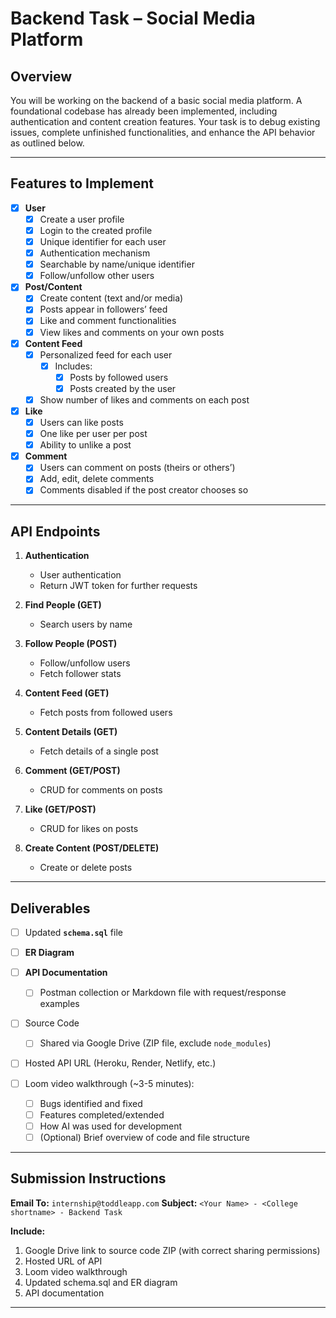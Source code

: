 # Backend Task – Social Media Platform

## Overview

You will be working on the backend of a basic social media platform.
A foundational codebase has already been implemented, including authentication and content creation features.
Your task is to debug existing issues, complete unfinished functionalities, and enhance the API behavior as outlined below.

---

## Features to Implement

- [x] **User**
  - [x] Create a user profile
  - [x] Login to the created profile
  - [x] Unique identifier for each user
  - [x] Authentication mechanism
  - [x] Searchable by name/unique identifier
  - [x] Follow/unfollow other users
- [x] **Post/Content**
  - [x] Create content (text and/or media)
  - [x] Posts appear in followers’ feed
  - [x] Like and comment functionalities
  - [x] View likes and comments on your own posts
- [x] **Content Feed**
  - [x] Personalized feed for each user
    - [x] Includes:
      - [x] Posts by followed users
      - [x] Posts created by the user
  - [x] Show number of likes and comments on each post
- [x] **Like**
  - [x] Users can like posts
  - [x] One like per user per post
  - [x] Ability to unlike a post
- [x] **Comment**
  - [x] Users can comment on posts (theirs or others’)
  - [x] Add, edit, delete comments
  - [x] Comments disabled if the post creator chooses so

---

## API Endpoints

1. **Authentication**

   * User authentication
   * Return JWT token for further requests

2. **Find People (GET)**

   * Search users by name

3. **Follow People (POST)**

   * Follow/unfollow users
   * Fetch follower stats

4. **Content Feed (GET)**

   * Fetch posts from followed users

5. **Content Details (GET)**

   * Fetch details of a single post

6. **Comment (GET/POST)**

   * CRUD for comments on posts

7. **Like (GET/POST)**

   * CRUD for likes on posts

8. **Create Content (POST/DELETE)**

   * Create or delete posts

---

## Deliverables

- [ ] Updated **`schema.sql`** file
- [ ] **ER Diagram**
- [ ] **API Documentation**

  - [ ] Postman collection or Markdown file with request/response examples
- [ ] Source Code

  - [ ] Shared via Google Drive (ZIP file, exclude `node_modules`)
- [ ] Hosted API URL (Heroku, Render, Netlify, etc.)
- [ ] Loom video walkthrough (\~3-5 minutes):

  - [ ] Bugs identified and fixed
  - [ ] Features completed/extended
  - [ ] How AI was used for development
  - [ ] (Optional) Brief overview of code and file structure

---

## Submission Instructions

**Email To:** `internship@toddleapp.com`
**Subject:** `<Your Name> - <College shortname> - Backend Task`

**Include:**

1. Google Drive link to source code ZIP (with correct sharing permissions)
2. Hosted URL of API
3. Loom video walkthrough
4. Updated schema.sql and ER diagram
5. API documentation

---